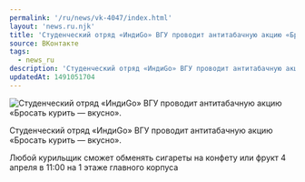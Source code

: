 ```yaml
---
permalink: '/ru/news/vk-4047/index.html'
layout: 'news.ru.njk'
title: 'Студенческий отряд «ИндиGo» ВГУ проводит антитабачную акцию «Бросать курить — вкусно».'
source: ВКонтакте
tags:
  - news_ru
description: 'Студенческий отряд «ИндиGo» ВГУ проводит антитабачную акцию «Бросать курить — вкусно».'
updatedAt: 1491051704
---
```

![Студенческий отряд «ИндиGo» ВГУ проводит антитабачную акцию «Бросать курить — вкусно».](https://sun9-59.userapi.com/impf/iKKEG3bBCszcVes1vSzDdMtKp8nYUueAcmNYng/8jrKD0o_9-8.jpg?size=879x488&quality=96&proxy=1&sign=1dbac08be979aa3c9074c519719f01a2&c_uniq_tag=pWZiZPiJ04cPzG2dYn-vKHT6Ru1ZXT1ij0l_fDLz7r4&type=album)

Студенческий отряд «ИндиGo» ВГУ проводит антитабачную акцию «Бросать курить — вкусно».

Любой курильщик сможет обменять сигареты на конфету или фрукт 4 апреля в 11:00 на 1 этаже главного корпуса
